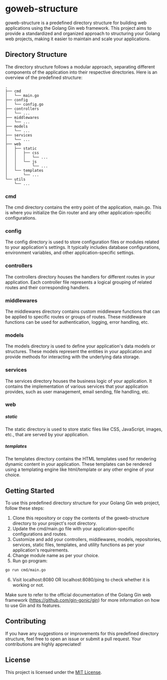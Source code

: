 # goweb-structure
goweb-structure is a predefined directory structure for building web applications using the Golang Gin web framework.
This project aims to provide a standardized and organized approach to structuring your Golang web projects, making it easier to maintain and scale your applications.

## Directory Structure
The directory structure follows a modular approach, separating different components of the application into their respective directories.
Here is an overview of the predefined structure:

```
.
├── cmd
│   └── main.go
├── config
│   └── config.go
├── controllers
│   └── ...
├── middlewares
│   └── ...
├── models
│   └── ...
├── services
│   └── ...
├── web
│   ├── static
│   │   ├── css
│   │   │   └── ...
│   │   └── js
│   │       └── ...
│   └── templates
│       └── ...
└── utils
    └── ...
```

### cmd
The cmd directory contains the entry point of the application, main.go.
This is where you initialize the Gin router and any other application-specific configurations.

### config
The config directory is used to store configuration files or modules related to your application's settings.
It typically includes database configurations, environment variables, and other application-specific settings.

### controllers
The controllers directory houses the handlers for different routes in your application.
Each controller file represents a logical grouping of related routes and their corresponding handlers.

### middlewares
The middlewares directory contains custom middleware functions that can be applied to specific routes or groups of routes.
These middleware functions can be used for authentication, logging, error handling, etc.

### models
The models directory is used to define your application's data models or structures.
These models represent the entities in your application and provide methods for interacting with the underlying data storage.

### services
The services directory houses the business logic of your application.
It contains the implementation of various services that your application provides, such as user management, email sending, file handling, etc.

### web
##### static
The static directory is used to store static files like CSS, JavaScript, images, etc., that are served by your application.

##### templates
The templates directory contains the HTML templates used for rendering dynamic content in your application.
These templates can be rendered using a templating engine like html/template or any other engine of your choice.

## Getting Started
To use this predefined directory structure for your Golang Gin web project, follow these steps:
1. Clone this repository or copy the contents of the goweb-structure directory to your project's root directory.
2. Update the cmd/main.go file with your application-specific configurations and routes.
3. Customize and add your controllers, middlewares, models, repositories, services, static files, templates, and utility functions as per your application's requirements.
4. Change module name as per your choice.
5. Run go program:
```bash
go run cmd/main.go
```
6. Visit localhost:8080 OR localhost:8080/ping to check whether it is working or not.

Make sure to refer to the official documentation of the Golang Gin web framework (https://github.com/gin-gonic/gin) for more information on how to use Gin and its features.

## Contributing
If you have any suggestions or improvements for this predefined directory structure, feel free to open an issue or submit a pull request. Your contributions are highly appreciated!

## License
This project is licensed under the [MIT License](LICENSE).
